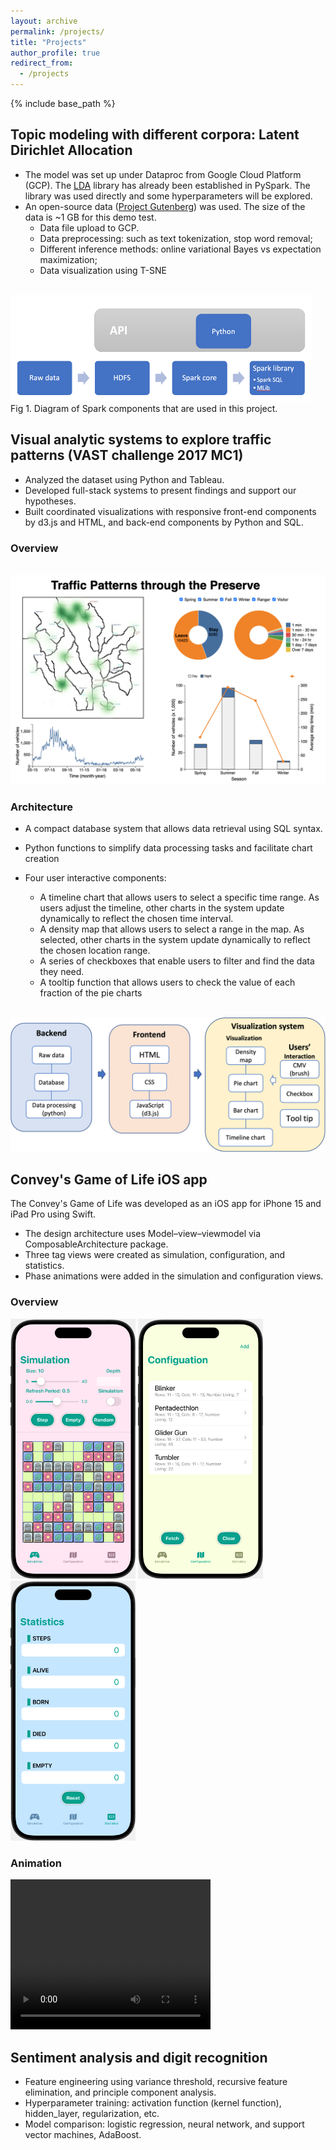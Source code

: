 ```yaml
---
layout: archive
permalink: /projects/
title: "Projects"
author_profile: true
redirect_from: 
  - /projects
---
```


{% include base_path %}

## Topic modeling with different corpora: Latent Dirichlet Allocation

* The model was set up under Dataproc from Google Cloud Platform (GCP). The <a href='https://spark.apache.org/docs/latest/api/python/reference/api/pyspark.ml.clustering.LDA.html'>LDA</a> library has already been established in PySpark. The library was used directly and some hyperparameters will be explored.
* An open-source data (<a href='https://www.gutenberg.org/'>Project Gutenberg</a>) was used. The size of the data is ~1 GB for this demo test. 
  * Data file upload to GCP.
  * Data preprocessing: such as text tokenization, stop word removal; 
  * Different inference methods: online variational Bayes vs expectation maximization; 
  * Data visualization using T-SNE
<br />
<img src="/images/project_1_1.png" alt="project1"><br />
Fig 1. Diagram of Spark components that are used in this project.

## Visual analytic systems to explore traffic patterns (VAST challenge 2017 MC1)

* Analyzed the dataset using Python and Tableau.
* Developed full-stack systems to present findings and support our hypotheses.
* Built coordinated visualizations with responsive front-end components by d3.js and HTML, and back-end components by Python and SQL.

### Overview 
<br />
<img src="/images/vas.png" alt="project2" width="600"><br />

### Architecture
- A compact database system that allows data retrieval using SQL syntax.

- Python functions to simplify data processing tasks and facilitate chart creation

- Four user interactive components:
  * A timeline chart that allows users to select a specific time range. As users adjust the timeline, other charts in the system update dynamically to reflect the chosen time interval.
  * A density map that allows users to select a range in the map. As selected, other charts in the system update dynamically to reflect the chosen location range.
  * A series of checkboxes that enable users to filter and find the data they need.
  * A tooltip function that allows users to check the value of each fraction of the pie charts

<br />
<img src="/images/project_2_1.png" alt="project2" width="600"><br />

## Convey's Game of Life iOS app

The Convey's Game of Life was developed as an iOS app for iPhone 15 and iPad Pro using Swift.
- The design architecture uses Model–view–viewmodel via ComposableArchitecture package.
- Three tag views were created as simulation, configuration, and statistics.
- Phase animations were added in the simulation and configuration views.

### Overview 
<p float="left">
  <img src="/images/Simulationview.png" alt="project2" width="200">
  <img src="/images/Configuration.png" alt="project2" width="200">
  <img src="/images/Statistics.png" alt="project2" width="200">
</p>

### Animation

<video width="320" height="240" controls>
  <source src="/images/Animation.mov" type="video/mp4">
</video>

## Sentiment analysis and digit recognition

* Feature engineering using variance threshold, recursive feature elimination, and principle component analysis.
*	Hyperparameter training: activation function (kernel function), hidden_layer, regularization, etc.
*	Model comparison: logistic regression, neural network, and support vector machines, AdaBoost.

